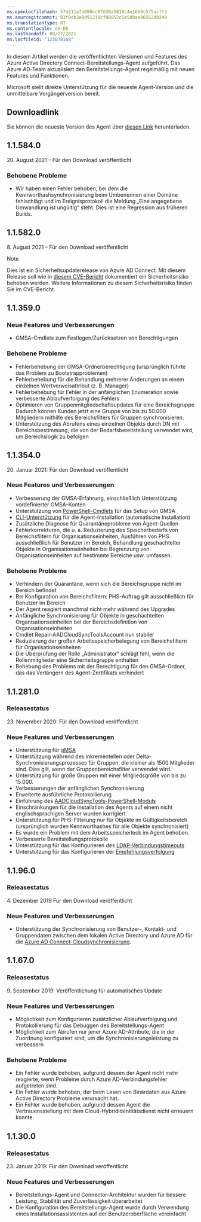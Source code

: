 ```yaml
---
ms.openlocfilehash: 57d211a7a080cc07d30a5810c4e1660c575acff3
ms.sourcegitcommit: 03f0db2e8d91219cf88852c1e500ae86552d8249
ms.translationtype: HT
ms.contentlocale: de-DE
ms.lasthandoff: 08/27/2021
ms.locfileid: "123078168"
---
```

In diesem Artikel werden die veröffentlichten Versionen und Features des Azure Active Directory Connect-Bereitstellungs-Agent aufgeführt. Das Azure AD-Team aktualisiert den Bereitstellungs-Agent regelmäßig mit neuen Features und Funktionen. 

Microsoft stellt direkte Unterstützung für die neueste Agent-Version und die unmittelbare Vorgängerversion bereit.

## <a name="download-link"></a>Downloadlink
Sie können die neueste Version des Agent über [diesen Link](https://download.msappproxy.net/Subscription/d3c8b69d-6bf7-42be-a529-3fe9c2e70c90/Connector/provisioningAgentInstaller) herunterladen.

## <a name="115840"></a>1.1.584.0 

20. August 2021 – Für den Download veröffentlicht

### <a name="fixed-issues"></a>Behobene Probleme

- Wir haben einen Fehler behoben, bei dem die Kennworthashsynchronisierung beim Umbenennen einer Domäne fehlschlägt und im Ereignisprotokoll die Meldung „Eine angegebene Umwandlung ist ungültig“ steht. Dies ist eine Regression aus früheren Builds.

## <a name="115820"></a>1.1.582.0

8\. August 2021 – Für den Download veröffentlicht

>[!NOTE] 
>Dies ist ein Sicherheitsupdaterelease von Azure AD Connect. Mit diesem Release soll wie in [diesem CVE-Bericht](https://msrc.microsoft.com/update-guide/vulnerability/CVE-2021-36949) dokumentiert ein Sicherheitsrisiko behoben werden. Weitere Informationen zu diesem Sicherheitsrisiko finden Sie im CVE-Bericht.

## <a name="113590"></a>1.1.359.0

### <a name="new-features-and-improvements"></a>Neue Features und Verbesserungen
- GMSA-Cmdlets zum Festlegen/Zurücksetzen von Berechtigungen

### <a name="fixed-issues"></a>Behobene Probleme
- Fehlerbehebung der GMSA-Ordnerberechtigung (ursprünglich führte das Problem zu Bootstrapproblemen)
- Fehlerbehebung für die Behandlung mehrerer Änderungen an einem einzelnen Wertverweisattribut (z. B. Manager)
- Fehlerbehebung für Fehler in der anfänglichen Enumeration sowie verbesserte Ablaufverfolgung des Fehlers
- Optimieren von Gruppenmitgliedschaftsupdates für eine Bereichsgruppe Dadurch können Kunden jetzt eine Gruppe von bis zu 50.000 Mitgliedern mithilfe des Bereichsfilters für Gruppen synchronisieren. 
- Unterstützung des Abrufens eines einzelnen Objekts durch DN mit Bereichsbestimmung, die von der Bedarfsbereitstellung verwendet wird, um Bereichslogik zu befolgen





## <a name="113540"></a>1.1.354.0

20. Januar 2021: Für den Download veröffentlicht

### <a name="new-features-and-improvements"></a>Neue Features und Verbesserungen
- Verbesserung der GMSA-Erfahrung, einschließlich Unterstützung vordefinierter GMSA-Konten
- Unterstützung von [PowerShell-Cmdlets](../articles/active-directory/cloud-sync/how-to-gmsa-cmdlets.md) für das Setup von GMSA
- [CLI-Unterstützung](../articles/active-directory/cloud-sync/how-to-install-pshell.md) für die Agent-Installation (automatische Installation)
- Zusätzliche Diagnose für Quarantäneprobleme von Agent-Quellen
- Fehlerkorrekturen, die u. a. Reduzierung des Speicherbedarfs von Bereichsfiltern für Organisationseinheiten, Ausführen von PHS ausschließlich für Benutzer im Bereich, Behandlung geschachtelter Objekte in Organisationseinheiten bei Begrenzung von Organisationseinheiten auf bestimmte Bereiche usw. umfassen. 


### <a name="fixed-issues"></a>Behobene Probleme
-    Verhindern der Quarantäne, wenn sich die Bereichsgruppe nicht im Bereich befindet
-   Bei Konfiguration von Bereichsfiltern: PHS-Auftrag gilt ausschließlich für Benutzer im Bereich
-   Der Agent reagiert manchmal nicht mehr während des Upgrades
-   Anfängliche Synchronisierung für Objekte in geschachtelten Organisationseinheiten bei der Bereichsdefinition von Organisationseinheiten
-   Cmdlet Repair-AADCloudSyncToolsAccount nun stabiler
-   Reduzierung der großen Arbeitsspeicherbelegung von Bereichsfiltern für Organisationseinheiten
-   Die Überprüfung der Rolle „Administrator“ schlägt fehl, wenn die Rollenmitglieder eine Sicherheitsgruppe enthalten
-   Behebung des Problems mit der Berechtigung für den GMSA-Ordner, das das Verlängern des Agent-Zertifikats verhindert







## <a name="112810"></a>1.1.281.0

### <a name="release-status"></a>Releasestatus

23. November 2020: Für den Download veröffentlicht

### <a name="new-features-and-improvements"></a>Neue Features und Verbesserungen

* Unterstützung für [gMSA](../articles/active-directory/cloud-sync/how-to-prerequisites.md#group-managed-service-accounts)
* Unterstützung während des inkrementellen oder Delta-Synchronisierungsprozesses für Gruppen, die kleiner als 1500 Mitglieder sind. Dies gilt, wenn der Gruppenbereichsfilter verwendet wird.
* Unterstützung für große Gruppen mit einer Mitgliedsgröße von bis zu 15.000.
* Verbesserungen der anfänglichen Synchronisierung
* Erweiterte ausführliche Protokollierung
* Einführung des [AADCloudSyncTools-PowerShell-Moduls](../articles/active-directory/cloud-sync/reference-powershell.md)
* Einschränkungen für die Installation des Agents auf einem nicht englischsprachigen Server wurden korrigiert.
* Unterstützung für PHS-Filterung nur für Objekte im Gültigkeitsbereich (ursprünglich wurden Kennworthashes für alle Objekte synchronisiert)
* Es wurde ein Problem mit dem Arbeitsspeicherleck im Agent behoben.
* Verbesserte Bereitstellungsprotokolle
* Unterstützung für das Konfigurieren des [LDAP-Verbindungstimeouts](../articles/active-directory/cloud-sync/how-to-manage-registry-options.md#configure-ldap-connection-timeout) 
* Unterstützung für das Konfigurieren der [Empfehlungsverfolgung](../articles/active-directory/cloud-sync/how-to-manage-registry-options.md#configure-referral-chasing) 


## <a name="11960"></a>1.1.96.0

### <a name="release-status"></a>Releasestatus

4\. Dezember 2019 Für den Download veröffentlicht

### <a name="new-features-and-improvements"></a>Neue Features und Verbesserungen

* Unterstützung der Synchronisierung von Benutzer-, Kontakt- und Gruppendaten zwischen dem lokalen Active Directory und Azure AD für die [Azure AD Connect-Cloudsynchronisierung](../articles/active-directory/cloud-sync/what-is-cloud-sync.md).


## <a name="11670"></a>1.1.67.0

### <a name="release-status"></a>Releasestatus

9\. September 2019: Veröffentlichung für automatisches Update

### <a name="new-features-and-improvements"></a>Neue Features und Verbesserungen

* Möglichkeit zum Konfigurieren zusätzlicher Ablaufverfolgung und Protokollierung für das Debuggen des Bereitstellungs-Agent
* Möglichkeit zum Abrufen nur jener Azure AD-Attribute, die in der Zuordnung konfiguriert sind, um die Synchronisierungsleistung zu verbessern

### <a name="fixed-issues"></a>Behobene Probleme

* Ein Fehler wurde behoben, aufgrund dessen der Agent nicht mehr reagierte, wenn Probleme durch Azure AD-Verbindungsfehler aufgetreten sind.
* Ein Fehler wurde behoben, der beim Lesen von Binärdaten aus Azure Active Directory Probleme verursacht hat.
* Ein Fehler wurde behoben, aufgrund dessen Agent die Vertrauensstellung mit dem Cloud-Hybrididentitätsdienst nicht erneuern konnte.

## <a name="11300"></a>1.1.30.0

### <a name="release-status"></a>Releasestatus

23. Januar 2019: Für den Download veröffentlicht

### <a name="new-features-and-improvements"></a>Neue Features und Verbesserungen

* Bereitstellungs-Agent und Connector-Architektur wurden für bessere Leistung, Stabilität und Zuverlässigkeit überarbeitet 
* Die Konfiguration des Bereitstellungs-Agent wurde durch Verwendung eines Installationsassistenten auf der Benutzeroberfläche vereinfacht
